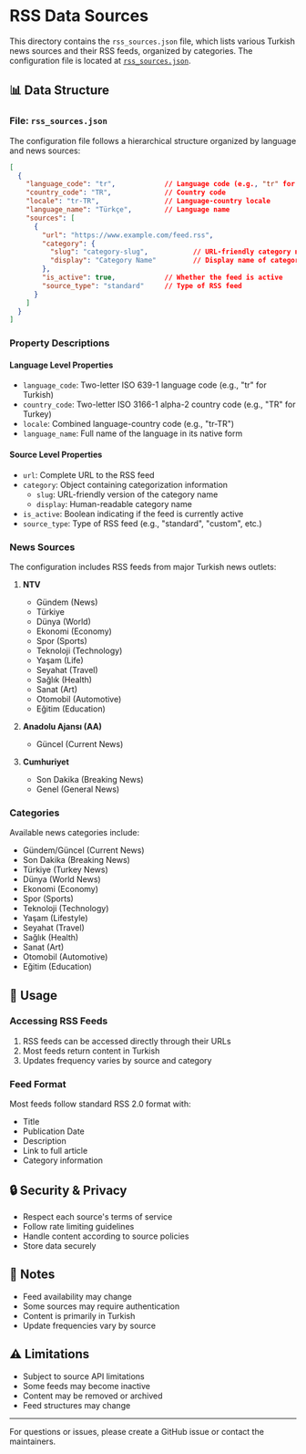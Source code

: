 # RSS Data Sources

This directory contains the `rss_sources.json` file, which lists various Turkish news sources and their RSS feeds, organized by categories. The configuration file is located at [`rss_sources.json`](https://github.com/skyrisenexus/datasets/blob/main/data/rss/rss_sources.json).

## 📊 Data Structure

### File: `rss_sources.json`

The configuration file follows a hierarchical structure organized by language and news sources:

```json
[
  {
    "language_code": "tr",            // Language code (e.g., "tr" for Turkish)
    "country_code": "TR",             // Country code
    "locale": "tr-TR",                // Language-country locale
    "language_name": "Türkçe",        // Language name
    "sources": [
      {
        "url": "https://www.example.com/feed.rss",
        "category": {
          "slug": "category-slug",           // URL-friendly category name
          "display": "Category Name"         // Display name of category
        },
        "is_active": true,            // Whether the feed is active
        "source_type": "standard"     // Type of RSS feed
      }
    ]
  }
]
```

### Property Descriptions

#### Language Level Properties
- `language_code`: Two-letter ISO 639-1 language code (e.g., "tr" for Turkish)
- `country_code`: Two-letter ISO 3166-1 alpha-2 country code (e.g., "TR" for Turkey)
- `locale`: Combined language-country code (e.g., "tr-TR")
- `language_name`: Full name of the language in its native form

#### Source Level Properties
- `url`: Complete URL to the RSS feed
- `category`: Object containing categorization information
  - `slug`: URL-friendly version of the category name
  - `display`: Human-readable category name
- `is_active`: Boolean indicating if the feed is currently active
- `source_type`: Type of RSS feed (e.g., "standard", "custom", etc.)

### News Sources

The configuration includes RSS feeds from major Turkish news outlets:

1. **NTV**
   - Gündem (News)
   - Türkiye
   - Dünya (World)
   - Ekonomi (Economy)
   - Spor (Sports)
   - Teknoloji (Technology)
   - Yaşam (Life)
   - Seyahat (Travel)
   - Sağlık (Health)
   - Sanat (Art)
   - Otomobil (Automotive)
   - Eğitim (Education)

2. **Anadolu Ajansı (AA)**
   - Güncel (Current News)

3. **Cumhuriyet**
   - Son Dakika (Breaking News)
   - Genel (General News)

### Categories

Available news categories include:
- Gündem/Güncel (Current News)
- Son Dakika (Breaking News)
- Türkiye (Turkey News)
- Dünya (World News)
- Ekonomi (Economy)
- Spor (Sports)
- Teknoloji (Technology)
- Yaşam (Lifestyle)
- Seyahat (Travel)
- Sağlık (Health)
- Sanat (Art)
- Otomobil (Automotive)
- Eğitim (Education)

## 🚀 Usage

### Accessing RSS Feeds

1. RSS feeds can be accessed directly through their URLs
2. Most feeds return content in Turkish
3. Updates frequency varies by source and category

### Feed Format

Most feeds follow standard RSS 2.0 format with:
- Title
- Publication Date
- Description
- Link to full article
- Category information

## 🔒 Security & Privacy

- Respect each source's terms of service
- Follow rate limiting guidelines
- Handle content according to source policies
- Store data securely

## 📝 Notes

- Feed availability may change
- Some sources may require authentication
- Content is primarily in Turkish
- Update frequencies vary by source

## ⚠️ Limitations

- Subject to source API limitations
- Some feeds may become inactive
- Content may be removed or archived
- Feed structures may change

---

For questions or issues, please create a GitHub issue or contact the maintainers.